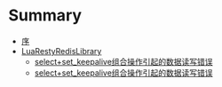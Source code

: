 # Summary

* [序](README.md)
* [LuaRestyRedisLibrary](redis.md)
   * [select+set_keepalive组合操作引起的数据读写错误](redis/select-keeplive.md)
   * [select+set_keepalive组合操作引起的数据读写错误](redis/out_package.md)


